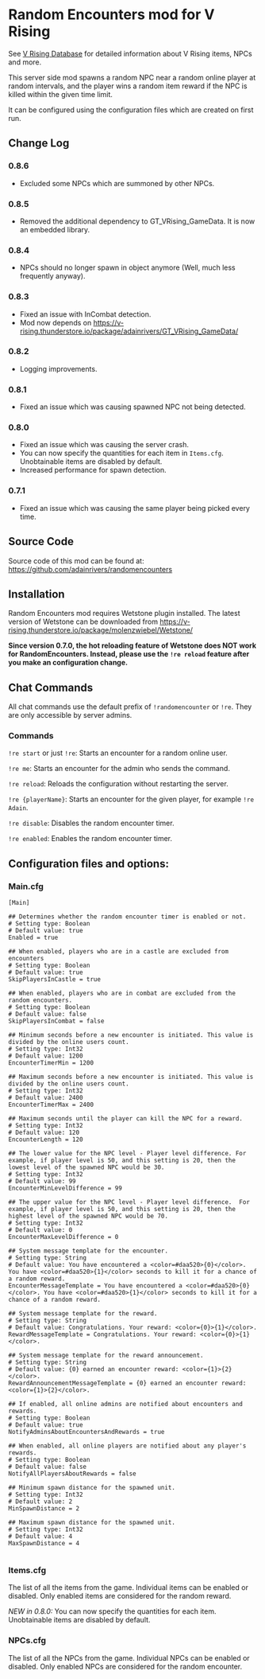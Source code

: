 # Random Encounters mod for V Rising

See [V Rising Database](https://risingdb.com) for detailed information about V Rising items, NPCs and more.

This server side mod spawns a random NPC near a random online player at random intervals, and the player wins a random item reward if the NPC is killed within the given time limit.

It can be configured using the configuration files which are created on first run.

## Change Log

### 0.8.6

- Excluded some NPCs which are summoned by other NPCs.

### 0.8.5

- Removed the additional dependency to GT_VRising_GameData. It is now an embedded library.

### 0.8.4

- NPCs should no longer spawn in object anymore (Well, much less frequently anyway).

### 0.8.3

- Fixed an issue with InCombat detection.
- Mod now depends on https://v-rising.thunderstore.io/package/adainrivers/GT_VRising_GameData/

### 0.8.2

- Logging improvements.

### 0.8.1

- Fixed an issue which was causing spawned NPC not being detected.

### 0.8.0

- Fixed an issue which was causing the server crash.
- You can now specify the quantities for each item in `Items.cfg`. Unobtainable items are disabled by default.
- Increased performance for spawn detection.

### 0.7.1

- Fixed an issue which was causing the same player being picked every time.

## Source Code

Source code of this mod can be found at:
https://github.com/adainrivers/randomencounters

## Installation

Random Encounters mod requires Wetstone plugin installed. The latest version of Wetstone can be downloaded from https://v-rising.thunderstore.io/package/molenzwiebel/Wetstone/

**Since version 0.7.0, the hot reloading feature of Wetstone does NOT work for RandomEncounters. Instead, please use the `!re reload` feature after you make an configuration change.**

## Chat Commands

All chat commands use the default prefix of `!randomencounter` or `!re`. They are only accessible by server admins.

### Commands

`!re start` or just `!re`: Starts an encounter for a random online user.

`!re me`: Starts an encounter for the admin who sends the command.

`!re reload`: Reloads the configuration without restarting the server.

`!re {playerName}`: Starts an encounter for the given player, for example `!re Adain`.

`!re disable`: Disables the random encounter timer.

`!re enabled`: Enables the random encounter timer.

## Configuration files and options:

### Main.cfg
```
[Main]

## Determines whether the random encounter timer is enabled or not.
# Setting type: Boolean
# Default value: true
Enabled = true

## When enabled, players who are in a castle are excluded from encounters
# Setting type: Boolean
# Default value: true
SkipPlayersInCastle = true

## When enabled, players who are in combat are excluded from the random encounters.
# Setting type: Boolean
# Default value: false
SkipPlayersInCombat = false

## Minimum seconds before a new encounter is initiated. This value is divided by the online users count.
# Setting type: Int32
# Default value: 1200
EncounterTimerMin = 1200

## Maximum seconds before a new encounter is initiated. This value is divided by the online users count.
# Setting type: Int32
# Default value: 2400
EncounterTimerMax = 2400

## Maximum seconds until the player can kill the NPC for a reward.
# Setting type: Int32
# Default value: 120
EncounterLength = 120

## The lower value for the NPC level - Player level difference. For example, if player level is 50, and this setting is 20, then the lowest level of the spawned NPC would be 30.
# Setting type: Int32
# Default value: 99
EncounterMinLevelDifference = 99

## The upper value for the NPC level - Player level difference.  For example, if player level is 50, and this setting is 20, then the highest level of the spawned NPC would be 70.
# Setting type: Int32
# Default value: 0
EncounterMaxLevelDifference = 0

## System message template for the encounter.
# Setting type: String
# Default value: You have encountered a <color=#daa520>{0}</color>. You have <color=#daa520>{1}</color> seconds to kill it for a chance of a random reward.
EncounterMessageTemplate = You have encountered a <color=#daa520>{0}</color>. You have <color=#daa520>{1}</color> seconds to kill it for a chance of a random reward.

## System message template for the reward.
# Setting type: String
# Default value: Congratulations. Your reward: <color={0}>{1}</color>.
RewardMessageTemplate = Congratulations. Your reward: <color={0}>{1}</color>.

## System message template for the reward announcement.
# Setting type: String
# Default value: {0} earned an encounter reward: <color={1}>{2}</color>.
RewardAnnouncementMessageTemplate = {0} earned an encounter reward: <color={1}>{2}</color>.

## If enabled, all online admins are notified about encounters and rewards.
# Setting type: Boolean
# Default value: true
NotifyAdminsAboutEncountersAndRewards = true

## When enabled, all online players are notified about any player's rewards.
# Setting type: Boolean
# Default value: false
NotifyAllPlayersAboutRewards = false

## Minimum spawn distance for the spawned unit.
# Setting type: Int32
# Default value: 2
MinSpawnDistance = 2

## Maximum spawn distance for the spawned unit.
# Setting type: Int32
# Default value: 4
MaxSpawnDistance = 4


```

### Items.cfg

The list of all the items from the game. Individual items can be enabled or disabled. Only enabled items are considered for the random reward. 

*NEW in 0.8.0:* You can now specify the quantities for each item. Unobtainable items are disabled by default.

### NPCs.cfg

The list of all the NPCs from the game. Individual NPCs can be enabled or disabled. Only enabled NPCs are considered for the random encounter.

